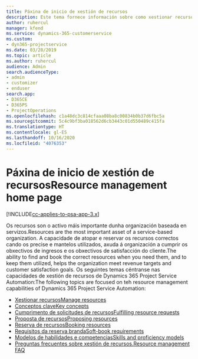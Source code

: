 ```yaml
---
title: Páxina de inicio de xestión de recursos
description: Este tema fornece información sobre como xestionar recursos.
author: ruhercul
manager: kfend
ms.service: dynamics-365-customerservice
ms.custom:
- dyn365-projectservice
ms.date: 03/28/2019
ms.topic: article
ms.author: ruhercul
audience: Admin
search.audienceType:
- admin
- customizer
- enduser
search.app:
- D365CE
- D365PS
- ProjectOperations
ms.openlocfilehash: c1a48dc3c814cfaaa08ba8c00834b0b37d6fbc5a
ms.sourcegitcommit: 5c4c9bf3ba018562d6cb3443c01d550489c415fa
ms.translationtype: HT
ms.contentlocale: gl-ES
ms.lasthandoff: 10/16/2020
ms.locfileid: "4076353"
---
```

# <a name="resource-management-home-page"></a><span data-ttu-id="3dc1e-103">Páxina de inicio de xestión de recursos</span><span class="sxs-lookup"><span data-stu-id="3dc1e-103">Resource management home page</span></span>

[!INCLUDE[cc-applies-to-psa-app-3.x](../includes/cc-applies-to-psa-app-3x.md)]

<span data-ttu-id="3dc1e-104">Os recursos son o activo máis importante dunha organización baseada en servizos.</span><span class="sxs-lookup"><span data-stu-id="3dc1e-104">Resources are the most important asset of a service-based organization.</span></span> <span data-ttu-id="3dc1e-105">A capacidade de atopar e reservar os recursos correctos cando os precise e mantelos utilizados, axuda á organización a cumprir os obxectivos de ingresos e os obxectivos de satisfacción do cliente.</span><span class="sxs-lookup"><span data-stu-id="3dc1e-105">The ability to find and book the correct resources when you need them, and to keep them utilized, helps the organization meet revenue targets and customer satisfaction goals.</span></span> <span data-ttu-id="3dc1e-106">Os seguintes temas céntranse nas capacidades de xestión de recursos de Dynamics 365 Project Service Automation:</span><span class="sxs-lookup"><span data-stu-id="3dc1e-106">The following topics are focused on teh resource management capabilities of Dynamics 365 Project Service Automation:</span></span>

- [<span data-ttu-id="3dc1e-107">Xestionar recursos</span><span class="sxs-lookup"><span data-stu-id="3dc1e-107">Manage resources</span></span>](manage-resources.md)
- [<span data-ttu-id="3dc1e-108">Conceptos clave</span><span class="sxs-lookup"><span data-stu-id="3dc1e-108">Key concepts</span></span>](reports-key-concepts.md)
- [<span data-ttu-id="3dc1e-109">Cumprimento de solicitudes de recursos</span><span class="sxs-lookup"><span data-stu-id="3dc1e-109">Fulfilling resource requests</span></span>](resource-management-fulfill-requests.md)
- [<span data-ttu-id="3dc1e-110">Proposta de recursos</span><span class="sxs-lookup"><span data-stu-id="3dc1e-110">Proposing resources</span></span>](resource-management-propose-resources.md)
- [<span data-ttu-id="3dc1e-111">Reserva de recursos</span><span class="sxs-lookup"><span data-stu-id="3dc1e-111">Booking resources</span></span>](resource-management-book-resources-scheduleboard.md)
- [<span data-ttu-id="3dc1e-112">Requisitos da reserva branda</span><span class="sxs-lookup"><span data-stu-id="3dc1e-112">Soft-book requirements</span></span>](resource-management-softbook-requirements.md)
- [<span data-ttu-id="3dc1e-113">Modelos de habilidades e competencias</span><span class="sxs-lookup"><span data-stu-id="3dc1e-113">Skills and proficiency models</span></span>](resource-management-skills-proficiency.md)
- [<span data-ttu-id="3dc1e-114">Preguntas frecuentes sobre xestión de recursos.</span><span class="sxs-lookup"><span data-stu-id="3dc1e-114">Resource management FAQ</span></span>](resource-management-faq.md)
